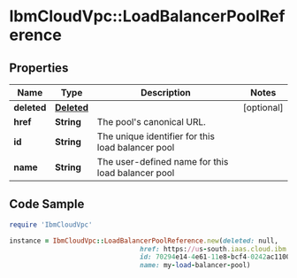 # IbmCloudVpc::LoadBalancerPoolReference

## Properties

Name | Type | Description | Notes
------------ | ------------- | ------------- | -------------
**deleted** | [**Deleted**](Deleted.md) |  | [optional] 
**href** | **String** | The pool&#39;s canonical URL. | 
**id** | **String** | The unique identifier for this load balancer pool | 
**name** | **String** | The user-defined name for this load balancer pool | 

## Code Sample

```ruby
require 'IbmCloudVpc'

instance = IbmCloudVpc::LoadBalancerPoolReference.new(deleted: null,
                                 href: https://us-south.iaas.cloud.ibm.com/v1/load_balancers/dd754295-e9e0-4c9d-bf6c-58fbc59e5727/pools/70294e14-4e61-11e8-bcf4-0242ac110004,
                                 id: 70294e14-4e61-11e8-bcf4-0242ac110004,
                                 name: my-load-balancer-pool)
```


